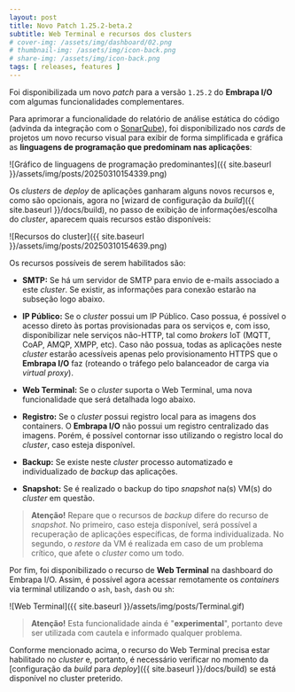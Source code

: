 ```yaml
---
layout: post
title: Novo Patch 1.25.2-beta.2
subtitle: Web Terminal e recursos dos clusters
# cover-img: /assets/img/dashboard/02.png
# thumbnail-img: /assets/img/icon-back.png
# share-img: /assets/img/icon-back.png
tags: [ releases, features ]
---
```


Foi disponibilizada um novo _patch_ para a versão `1.25.2` do **Embrapa I/O** com algumas funcionalidades complementares.

Para aprimorar a funcionalidade do relatório de análise estática do código (advinda da integração com o [SonarQube](https://www.sonarsource.com/products/sonarqube/)), foi disponibilizado nos _cards_ de projetos um novo recurso visual para exibir de forma simplificada e gráfica as **linguagens de programação que predominam nas aplicações**:

![Gráfico de linguagens de programação predominantes]({{ site.baseurl }}/assets/img/posts/20250310154339.png)

Os _clusters_ de _deploy_ de aplicações ganharam alguns novos recursos e, como são opcionais, agora no [wizard de configuração da _build_]({{ site.baseurl }}/docs/build), no passo de exibição de informações/escolha do _cluster_, aparecem quais recursos estão disponíveis:

![Recursos do cluster]({{ site.baseurl }}/assets/img/posts/20250310154639.png)

Os recursos possíveis de serem habilitados são:

- **SMTP:** Se há um servidor de SMTP para envio de e-mails associado a este _cluster_. Se existir, as informações para conexão estarão na subseção logo abaixo.

- **IP Público:** Se o _cluster_ possui um IP Público. Caso possua, é possível o acesso direto às portas provisionadas para os serviços e, com isso, disponibilizar nele serviços não-HTTP, tal como _brokers_ IoT (MQTT, CoAP, AMQP, XMPP, etc). Caso não possua, todas as aplicações neste _cluster_ estarão acessíveis apenas pelo provisionamento HTTPS que o **Embrapa I/O** faz (roteando o tráfego pelo balanceador de carga via _virtual proxy_).

- **Web Terminal:** Se o _cluster_ suporta o Web Terminal, uma nova funcionalidade que será detalhada logo abaixo.

- **Registro:** Se o _cluster_ possui registro local para as imagens dos containers. O **Embrapa I/O** não possui um registro centralizado das imagens. Porém, é possível contornar isso utilizando o registro local do _cluster_, caso esteja disponível.

- **Backup:** Se existe neste _cluster_ processo automatizado e individualizado de _backup_ das aplicações.

- **Snapshot:** Se é realizado o backup do tipo _snapshot_ na(s) VM(s) do _cluster_ em questão.

> **Atenção!** Repare que o recursos de _backup_ difere do recurso de _snapshot_. No primeiro, caso esteja disponível, será possível a recuperação de aplicações específicas, de forma individualizada. No segundo, o _restore_ da VM é realizada em caso de um problema crítico, que afete o _cluster_ como um todo.

Por fim, foi disponibilizado o recurso de **Web Terminal** na dashboard do Embrapa I/O. Assim, é possível agora acessar remotamente os _containers_ via terminal utilizando o `ash`, `bash`, `dash` ou `sh`:

![Web Terminal]({{ site.baseurl }}/assets/img/posts/Terminal.gif)

> **Atenção!** Esta funcionalidade ainda é "**experimental**", portanto deve ser utilizada com cautela e informado qualquer problema.

Conforme mencionado acima, o recurso do Web Terminal precisa estar habilitado no _cluster_ e, portanto, é necessário verificar no momento da [configuração da _build_ para _deploy_]({{ site.baseurl }}/docs/build) se está disponível no cluster preterido.
